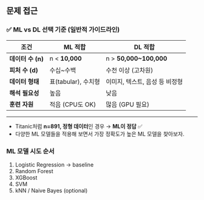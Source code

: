 ## 문제 접근

### ✅ ML vs DL 선택 기준 (일반적 가이드라인)

| 조건              | ML 적합             | DL 적합                        |
| ----------------- | ------------------- | ------------------------------ |
| **데이터 수 (n)** | n < **10,000**      | n > **50,000~100,000**         |
| **피처 수 (d)**   | 수십~수백           | 수천 이상 (고차원)             |
| **데이터 형태**   | 표(tabular), 수치형 | 이미지, 텍스트, 음성 등 비정형 |
| **해석 필요성**   | 높음                | 낮음                           |
| **훈련 자원**     | 적음 (CPU도 OK)     | 많음 (GPU 필요)                |

---

- Titanic처럼 **n=891, 정형 데이터**인 경우 → **ML이 정답** ✅
- 다양한 ML 모델들을 적용해 보면서 가장 정확도가 높은 ML 모델을 찾아보자.

### ML 모델 시도 순서

1. Logistic Regression → baseline
2. Random Forest
3. XGBoost
4. SVM
5. kNN / Naive Bayes (optional)
